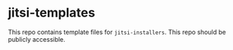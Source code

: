 # jitsi-templates

This repo contains template files for `jitsi-installers`. This repo should be
publicly accessible.
